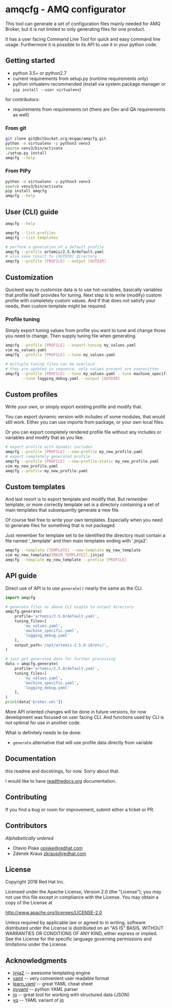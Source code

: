 # amqcfg - AMQ configurator

This tool can generate a set of configuration files mainly needed for
AMQ Broker, but it is not limited to only generating files for one product.

It has a user facing Command Line Tool for quick and easy command line usage.
Furthermore it is possible to its API to use it in your python code.

## Getting started

* python 3.5+ or python2.7
* current requirements from setup.py (runtime requirements only)
* python virtualenv recommended (install via system package manager
or `pip install --user virtualenv`)

for contributors:
* requirements from requirements.txt (there are Dev and QA requirements as well)

### From git

```bash
git clone git@bitbucket.org:msgqe/amqcfg.git
python -m virtualenv -p python3 venv3
source venv3/bin/activate
./setup.py install
amqcfg --help
```

### From PiPy

```bash
python -m virtualenv -p python3 venv3
source venv3/bin/activate
pip install amqcfg
amqcfg --help
```

## User (CLI) guide

```bash
amqcfg --help

amqcfg --list-profiles
amqcfg --list-templates

# perform a generation of a default profile
amqcfg --profile artemis/2.5.0/default.yaml
# also save result to [OUTDIR] directory
amqcfg --profile [PROFILE] --output [OUTDIR]
```

## Customization

Quickest way to customize data is to use hot-variables, basically variables
that profile itself provides for tuning. Next step is to write (modify) custom
profile with completely custom values.
And if that does not satisfy your needs, then custom template might be required.

### Profile tuning

Simply export tuning values from profile you want to tune and change those you
need to change. Then supply tuning file when generating.

```bash
amqcfg --profile [PROFILE] --export-tuning my_values.yaml
vim my_values.yaml
amqcfg --profile [PROFILE] --tune my_values.yaml

# multiple tuning files can be overlaid
# they are updated in sequence, only values present are overwritten
amqcfg --profile [PROFILE] --tune my_values.yaml --tune machine_specific.yaml \
       --tune logging_debug.yaml --output [OUTDIR]
```

## Custom profiles

Write your own, or simply export existing profile and modify that.

You can export dynamic version with includes of some modules, that would still
 work. Either you can use imports from package, or your own local files.

Or you can export completely rendered profile file without any includes or
variables and modify that as you like.


```bash
# export profile with dynamic includes
amqcfg --profile [PROFILE] --new-profile my_new_profile.yaml
# export completely generated profile
amqcfg --profile [PROFILE] --new-profile-static my_new_profile.yaml
vim my_new_profile.yaml
amqcfg --profile my_new_profile.yaml
```

## Custom templates

And last resort is to export template and modify that. But remember template,
or more correctly template set is a directory containing a set of main
templates that subsequently generate a new file.

Of course feel free to write your own templates. Especially when you need to
generate files for something that is not packaged.

Just remember for template set to be identified the directory must contain
a file named '_template' and then main templates ending with '.jinja2'.

```bash
amqcfg --template [TEMPLATE] --new-template my_new_template
vim my_new_template/[MAIN_TEMPLATES].jinja2
amqcfg --template my_new_template --profile [PROFILE]

```

## API guide

Direct use of API is to use `generate()` nearly the same as the CLI.

```python
import amqcfg

# generate files as above CLI exaple to output directory
amqcfg.generate(
    profile='artemis/2.5.0/default.yaml',
    tuning_files=[
        'my_values.yaml',
        'machine_specific.yaml',
        'logging_debug.yaml'
    ],
    output_path='/opt/artemis-2.5.0-i0/etc/',
)

# just get generated data for further processing
data = amqcfg.generate(
    profile='artemis/2.5.0/default.yaml',
    tuning_files=[
        'my_values.yaml',
        'machine_specific.yaml',
        'logging_debug.yaml'
    ],
)
print(data['broker.xml'])
```

More API oriented changes will be done in future versions, for now development
was focused on user facing CLI. And functions used by CLI is not optimal for
use in another code.

What is definitely needs to be done:
*   `generate` alternative that will use profile data directly from variable

## Documentation

this readme and docstrings, for now. Sorry about that.

I would like to have [readthedocs.org](http://readthedocs.org) documentation.

## Contributing

If you find a bug or room for improvement, submit either a ticket or PR.

## Contributors

_Alphabetically ordered_

* Otavio Piske <opiske@redhat.com>
* Zdenek Kraus <zkraus@redhat.com>

## License

Copyright 2018 Red Hat Inc.

Licensed under the Apache License, Version 2.0 (the "License");
you may not use this file except in compliance with the License.
You may obtain a copy of the License at

   http://www.apache.org/licenses/LICENSE-2.0

Unless required by applicable law or agreed to in writing, software
distributed under the License is distributed on an "AS IS" BASIS,
WITHOUT WARRANTIES OR CONDITIONS OF ANY KIND, either express or implied.
See the License for the specific language governing permissions and
limitations under the License.

## Acknowledgments

* [jinja2](http://jinja.pocoo.org/docs/2.10/) -- awesome templating engine
* [yaml](http://yaml.org/) -- very convenient user readable format
* [learn_yaml](https://learnxinyminutes.com/docs/yaml/) -- great YAML cheat sheet
* [pyyaml](https://github.com/yaml/pyyaml) -- python YAML parser
* [jq](https://stedolan.github.io/jq/) -- great tool for working with structured data (JSON)
* [yq](https://yq.readthedocs.io/en/latest/) -- YAML variant of jq
